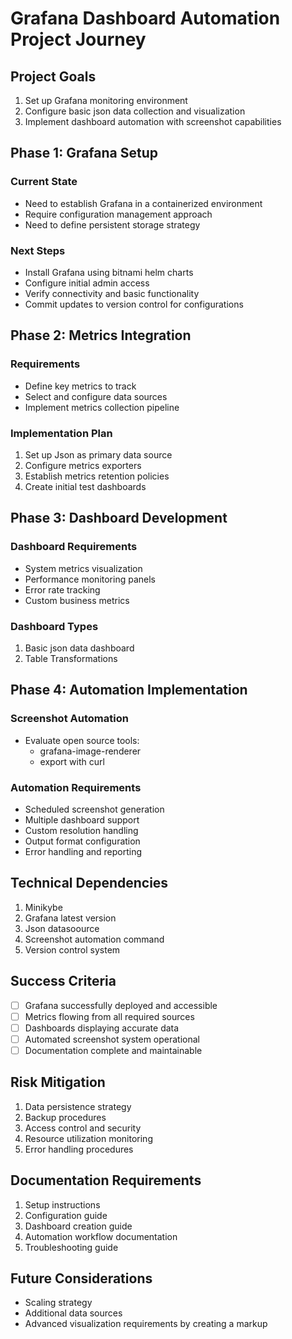 # Grafana Dashboard Automation Project Journey

## Project Goals
1. Set up Grafana monitoring environment
2. Configure basic json data collection and visualization
3. Implement dashboard automation with screenshot capabilities

## Phase 1: Grafana Setup
### Current State
- Need to establish Grafana in a containerized environment
- Require configuration management approach
- Need to define persistent storage strategy

### Next Steps
- Install Grafana using bitnami helm charts
- Configure initial admin access
- Verify connectivity and basic functionality
- Commit updates to  version control for configurations

## Phase 2: Metrics Integration
### Requirements
- Define key metrics to track
- Select and configure data sources
- Implement metrics collection pipeline

### Implementation Plan
1. Set up Json as primary data source
2. Configure metrics exporters
3. Establish metrics retention policies
4. Create initial test dashboards

## Phase 3: Dashboard Development
### Dashboard Requirements
- System metrics visualization
- Performance monitoring panels
- Error rate tracking
- Custom business metrics

### Dashboard Types
1. Basic json data dashboard
2. Table Transformations

## Phase 4: Automation Implementation
### Screenshot Automation
- Evaluate open source tools:
  - grafana-image-renderer
  - export with curl 

### Automation Requirements
- Scheduled screenshot generation
- Multiple dashboard support
- Custom resolution handling
- Output format configuration
- Error handling and reporting

## Technical Dependencies
1. Minikybe
2. Grafana latest version
3. Json datasoource
4. Screenshot automation command
5. Version control system

## Success Criteria
- [ ] Grafana successfully deployed and accessible
- [ ] Metrics flowing from all required sources
- [ ] Dashboards displaying accurate data
- [ ] Automated screenshot system operational
- [ ] Documentation complete and maintainable

## Risk Mitigation
1. Data persistence strategy
2. Backup procedures
3. Access control and security
4. Resource utilization monitoring
5. Error handling procedures

## Documentation Requirements
1. Setup instructions
2. Configuration guide
3. Dashboard creation guide
4. Automation workflow documentation
5. Troubleshooting guide

## Future Considerations
- Scaling strategy
- Additional data sources
- Advanced visualization requirements by creating a markup